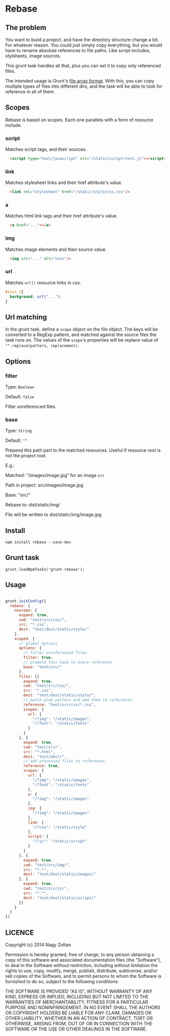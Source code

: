 Rebase
=======

## The problem

You want to build a project, and have the directory structure change a bit.
For whatever reason. You could just simply copy everything,
but you would have to rename absolute references to file paths.
Like script includes, stylsheets, image sources.

This grunt task handles all that, plus you can set it to copy only referenced files.

The intended usage is Grunt's [file array format](http://gruntjs.com/configuring-tasks#files-array-format).
With this, you can copy multiple types of files into different dirs, and the task will be able to look for reference
in all of them.

## Scopes

Rebase is based on scopes. Each one parallels with a form of resource include.

### script

  Matches script tags, and their sources.

```html
  <script type="text/javascript" src="/static/script/test.js"></script>
```

### link

  Matches stylesheet links and their href attribute's value.

```html
  <link rel="stylesheet" href="/static/style/css.css"/>
```

### a

  Matches html link tags and their href attribute's value.

```html
  <a href="..."></a>
```

### img

  Matches image elements and their source value.

```html
  <img src="..." alt="test"/>
```

### url

  Matches `url()` resource links in css.

```css
#test-1{
  background: url("...");
}
```

## Url matching

In the grunt task, define a `scope` object on the file object.
The keys will be converted to a RegExp pattern, and matched against the source files
the task runs on. The values of the `scope`'s properties will be replace value of `"".replace(pattern, replacement)`.

## Options

### filter

Type: `Boolean`

Default: `false`

Filter unreferenced files.

### base

Type: `String`

Default: `""`

Prepend this path part to the matched resources. Useful if resource root is not the project root.

E.g.:

Matched: "/images/image.jpg" for an image `src`

Path in project: src/images/image.jpg

Base: "src/"

Rebase to: dist/static/img/

File will be written to dist/static/img/image.jpg


## Install

    npm install rebase --save-dev

## Grunt task

    grunt.loadNpmTasks('grunt-rebase');

## Usage


```js

grunt.initConfig({
  rebase: {
    noscope: {
      expand: true,
      cwd: "test/src/css/",
      src: "*.css",
      dest: "test/dest/static/style/"
    },
    scoped: {
      // global options
      options: {
        // filter unreferenced files
        filter: true,
        // prepend this base to every reference
        base: "test/src/"
      },
      files: [{
        expand: true,
        cwd: "test/src/css/",
        src: "*.css",
        dest: "test/dest/static/style/",
        // match glob pattern and add them to references
        reference: "test/src/css/*.css",
        scopes: {
          url: {
            "/?img": "/static/images",
            "/?font": "/static/fonts"
          }
        }
      }, {
        expand: true,
        cwd: "test/src/",
        src: "*.html",
        dest: "test/dest/",
        // add processed files to references
        reference: true,
        scopes: {
          url: {
            "/?img": "/static/images",
            "/?font": "/static/fonts"
          },
          a: {
            "/?img": "/static/images"
          },
          img: {
            "/?img": "/static/images"
          },
          link: {
            "/?css": "/static/style"
          },
          script: {
            "/?js": "/static/script"
          }
        }
      }, {
        expand: true,
        cwd: "test/src/img/",
        src: "*.*",
        dest: "test/dest/static/images/"
      }, {
        expand: true,
        cwd: "test/src/js/",
        src: "*.*",
        dest: "test/dest/static/script/"
      }]
    }
  }
})

```

## LICENCE

Copyright (c) 2014 Nagy Zoltan

Permission is hereby granted, free of charge, to any person obtaining a copy
of this software and associated documentation files (the "Software"), to deal
in the Software without restriction, including without limitation the rights
to use, copy, modify, merge, publish, distribute, sublicense, and/or sell
copies of the Software, and to permit persons to whom the Software is
furnished to do so, subject to the following conditions:

THE SOFTWARE IS PROVIDED "AS IS", WITHOUT WARRANTY OF ANY KIND, EXPRESS OR
IMPLIED, INCLUDING BUT NOT LIMITED TO THE WARRANTIES OF MERCHANTABILITY,
FITNESS FOR A PARTICULAR PURPOSE AND NONINFRINGEMENT. IN NO EVENT SHALL THE
AUTHORS OR COPYRIGHT HOLDERS BE LIABLE FOR ANY CLAIM, DAMAGES OR OTHER
LIABILITY, WHETHER IN AN ACTION OF CONTRACT, TORT OR OTHERWISE, ARISING FROM,
OUT OF OR IN CONNECTION WITH THE SOFTWARE OR THE USE OR OTHER DEALINGS IN THE
SOFTWARE.